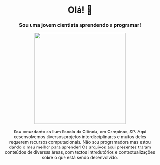 <h1 align= "center"> 
    Olá! 👋

<h3 align="center">
    <b> Sou uma jovem cientista aprendendo a programar! </b> 
    <p><img src="https://user-images.githubusercontent.com/106619091/194165501-dbbadc90-8c1e-4385-b17c-2fe12366584a.png" width="300" height="300"/> </p>
</h3 align="center">



<p align="center"> 
  Sou estundante da Ilum Escola de Ciência, em Campinas, SP. Aqui desenvolvemos diversos projetos interdisciplinares e muitos deles requerem recursos computacionais. Não sou programadora mas estou dando o meu melhor para aprender! Os arquivos aqui presentes traram conteúdos de diversas áreas, com textos introdutórios e contextualizações sobre o que está sendo desenvolvido.
</p>

